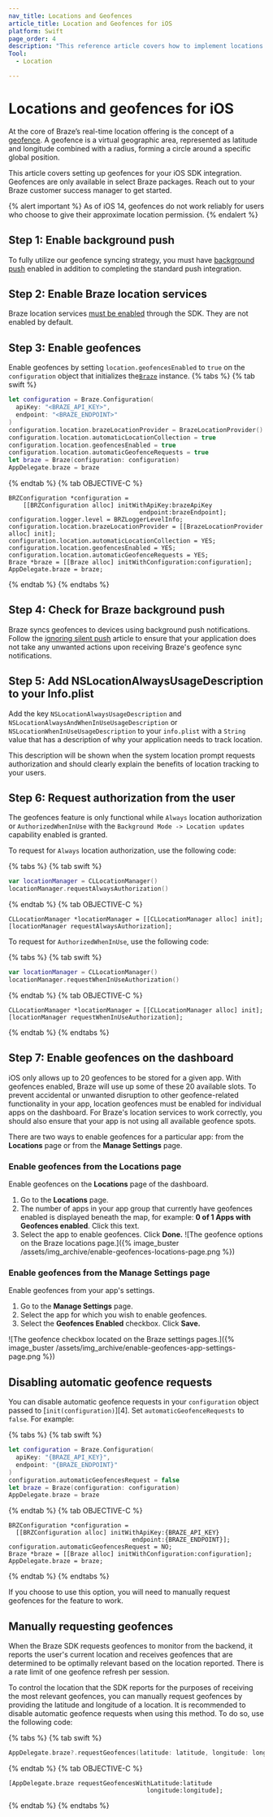 ```yaml
---
nav_title: Locations and Geofences
article_title: Location and Geofences for iOS
platform: Swift
page_order: 4
description: "This reference article covers how to implement locations and geofences in your iOS application."
Tool:
  - Location

---
```


# Locations and geofences for iOS

At the core of Braze’s real-time location offering is the concept of a [geofence]({{site.baseurl}}/user_guide/engagement_tools/locations_and_geofences#about-locations-and-geofences). A geofence is a virtual geographic area, represented as latitude and longitude combined with a radius, forming a circle around a specific global position.

This article covers setting up geofences for your iOS SDK integration. Geofences are only available in select Braze packages. Reach out to your Braze customer success manager to get started.

{% alert important %}
As of iOS 14, geofences do not work reliably for users who choose to give their approximate location permission.
{% endalert %}

## Step 1: Enable background push

To fully utilize our geofence syncing strategy, you must have [background push][6] enabled in addition to completing the standard push integration.

## Step 2: Enable Braze location services
Braze location services [must be enabled][1] through the SDK. They are not enabled by default.

## Step 3: Enable geofences

Enable geofences by setting `location.geofencesEnabled` to `true` on the `configuration` object that initializes the[`Braze`][1] instance.
{% tabs %}
{% tab swift %}

```swift
let configuration = Braze.Configuration(
  apiKey: "<BRAZE_API_KEY>",
  endpoint: "<BRAZE_ENDPOINT>"
)
configuration.location.brazeLocationProvider = BrazeLocationProvider()
configuration.location.automaticLocationCollection = true
configuration.location.geofencesEnabled = true
configuration.location.automaticGeofenceRequests = true
let braze = Braze(configuration: configuration)
AppDelegate.braze = braze
```

{% endtab %}
{% tab OBJECTIVE-C %}

```objc
BRZConfiguration *configuration =
    [[BRZConfiguration alloc] initWithApiKey:brazeApiKey
                                    endpoint:brazeEndpoint];
configuration.logger.level = BRZLoggerLevelInfo;
configuration.location.brazeLocationProvider = [[BrazeLocationProvider alloc] init];
configuration.location.automaticLocationCollection = YES;
configuration.location.geofencesEnabled = YES;
configuration.location.automaticGeofenceRequests = YES;
Braze *braze = [[Braze alloc] initWithConfiguration:configuration];
AppDelegate.braze = braze;
```

{% endtab %}
{% endtabs %}

## Step 4: Check for Braze background push

Braze syncs geofences to devices using background push notifications. Follow the [ignoring silent push][7] article to ensure that your application does not take any unwanted actions upon receiving Braze's geofence sync notifications.

## Step 5: Add NSLocationAlwaysUsageDescription to your Info.plist

Add the key `NSLocationAlwaysUsageDescription` and `NSLocationAlwaysAndWhenInUseUsageDescription` or `NSLocationWhenInUseUsageDescription` to your `info.plist` with a `String` value that has a description of why your application needs to track location.

This description will be shown when the system location prompt requests authorization and should clearly explain the benefits of location tracking to your users.

## Step 6: Request authorization from the user

The geofences feature is only functional while `Always` location authorization or `AuthorizedWhenInUse` with the `Background Mode -> Location updates` capability enabled is granted.

To request for `Always` location authorization, use the following code:

{% tabs %}
{% tab swift %}

```swift
var locationManager = CLLocationManager()
locationManager.requestAlwaysAuthorization()
```

{% endtab %}
{% tab OBJECTIVE-C %}

```objc
CLLocationManager *locationManager = [[CLLocationManager alloc] init];
[locationManager requestAlwaysAuthorization];
```

To request for `AuthorizedWhenInUse`, use the following code:

{% tabs %}
{% tab swift %}

```swift
var locationManager = CLLocationManager()
locationManager.requestWhenInUseAuthorization()
```

{% endtab %}
{% tab OBJECTIVE-C %}

```objc
CLLocationManager *locationManager = [[CLLocationManager alloc] init];
[locationManager requestWhenInUseAuthorization];
```


{% endtab %}
{% endtabs %}

## Step 7: Enable geofences on the dashboard

iOS only allows up to 20 geofences to be stored for a given app. With geofences enabled, Braze will use up some of these 20 available slots. To prevent accidental or unwanted disruption to other geofence-related functionality in your app, location geofences must be enabled for individual apps on the dashboard. For Braze's location services to work correctly, you should also ensure that your app is not using all available geofence spots.

There are two ways to enable geofences for a particular app: from the **Locations** page or from the **Manage Settings** page.

### Enable geofences from the Locations page

Enable geofences on the **Locations** page of the dashboard. 

1. Go to the **Locations** page.
2. The number of apps in your app group that currently have geofences enabled is displayed beneath the map, for example: **0 of 1 Apps with Geofences enabled**. Click this text.
3. Select the app to enable geofences. Click **Done.**
![The geofence options on the Braze locations page.]({% image_buster /assets/img_archive/enable-geofences-locations-page.png %})

### Enable geofences from the Manage Settings page

Enable geofences from your app's settings.

1. Go to the **Manage Settings** page.
2. Select the app for which you wish to enable geofences.
3. Select the **Geofences Enabled** checkbox. Click **Save.**

![The geofence checkbox located on the Braze settings pages.]({% image_buster /assets/img_archive/enable-geofences-app-settings-page.png %})

## Disabling automatic geofence requests

You can disable automatic geofence requests in your `configuration` object passed to [`init(configuration)`][4]. Set `automaticGeofenceRequests` to `false`. For example:

{% tabs %}
{% tab swift %}

```swift
let configuration = Braze.Configuration(
  apiKey: "{BRAZE_API_KEY}",
  endpoint: "{BRAZE_ENDPOINT}"
)
configuration.automaticGeofencesRequest = false
let braze = Braze(configuration: configuration)
AppDelegate.braze = braze
```

{% endtab %}
{% tab OBJECTIVE-C %}

```objc
BRZConfiguration *configuration =
  [[BRZConfiguration alloc] initWithApiKey:{BRAZE_API_KEY}
                                  endpoint:{BRAZE_ENDPOINT}];
configuration.automaticGeofencesRequest = NO;
Braze *braze = [[Braze alloc] initWithConfiguration:configuration];
AppDelegate.braze = braze;
```

{% endtab %}
{% endtabs %}

If you choose to use this option, you will need to manually request geofences for the feature to work.

## Manually requesting geofences

When the Braze SDK requests geofences to monitor from the backend, it reports the user's current location and receives geofences that are determined to be optimally relevant based on the location reported. There is a rate limit of one geofence refresh per session.

To control the location that the SDK reports for the purposes of receiving the most relevant geofences, you can manually request geofences by providing the latitude and longitude of a location. It is recommended to disable automatic geofence requests when using this method. To do so, use the following code:

{% tabs %}
{% tab swift %}

```swift
AppDelegate.braze?.requestGeofences(latitude: latitude, longitude: longitude)
```

{% endtab %}
{% tab OBJECTIVE-C %}

```objc
[AppDelegate.braze requestGeofencesWithLatitude:latitude
                                      longitude:longitude];
```

{% endtab %}
{% endtabs %}

[1]: https://braze-inc.github.io/braze-swift-sdk/tutorials/braze/d1-brazelocation/
[6]: https://braze-inc.github.io/braze-swift-sdk/tutorials/braze/b1-standard-push-notifications
[7]: {{site.baseurl}}/developer_guide/platform_integration_guides/swift/push_notifications/customization/ignoring_internal_push/
[support]: {{site.baseurl}}/braze_support/

